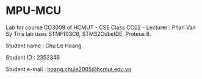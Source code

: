 # MPU-MCU
Lab for course CO3009 of HCMUT - CSE 
Class CC02 - Lecturer : Phan Van Sy
This lab uses STMF103C6, STM32CubeIDE, Proteus 8. 

Student name : Chu Le Hoang

Student ID : 2352346

Student e-mail : hoang.chule2005@hcmut.edu.vn


